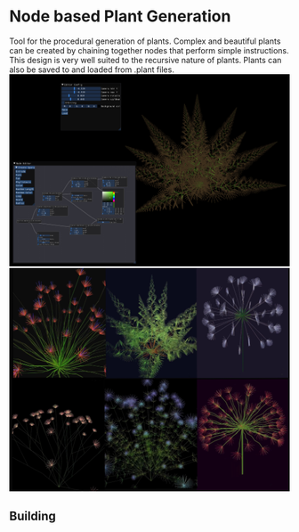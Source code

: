 # Node based Plant Generation
Tool for the procedural generation of plants. Complex and beautiful plants can be created by chaining together nodes that perform simple instructions. This design is very well suited to the recursive nature of plants. Plants can also be saved to and loaded from .plant files.
![Image of Node Editor](resources/images/Capture.PNG)
![Example of Plants](resources/images/Plants.jpg)
## Building
